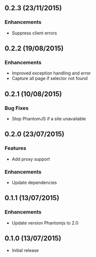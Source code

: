 ## 0.2.3 (23/11/2015)

### Enhancements

* Suppress client errors

## 0.2.2 (19/08/2015)

### Enhancements

* Improved exception handling and error
* Capture all page if selector not found

## 0.2.1 (10/08/2015)

### Bug Fixes

* Stop PhantomJS if a site unavailable

## 0.2.0 (23/07/2015)

### Features

* Add proxy support

### Enhancements

* Update dependencies

## 0.1.1 (13/07/2015)

### Enhancements

* Update version Phantomjs to 2.0

## 0.1.0 (13/07/2015)

* Initial release

